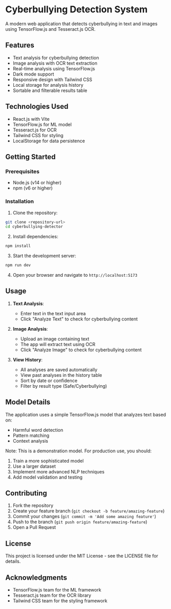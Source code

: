 # Cyberbullying Detection System

A modern web application that detects cyberbullying in text and images using TensorFlow.js and Tesseract.js OCR.

## Features

- Text analysis for cyberbullying detection
- Image analysis with OCR text extraction
- Real-time analysis using TensorFlow.js
- Dark mode support
- Responsive design with Tailwind CSS
- Local storage for analysis history
- Sortable and filterable results table

## Technologies Used

- React.js with Vite
- TensorFlow.js for ML model
- Tesseract.js for OCR
- Tailwind CSS for styling
- LocalStorage for data persistence

## Getting Started

### Prerequisites

- Node.js (v14 or higher)
- npm (v6 or higher)

### Installation

1. Clone the repository:

```bash
git clone <repository-url>
cd cyberbullying-detector
```

2. Install dependencies:

```bash
npm install
```

3. Start the development server:

```bash
npm run dev
```

4. Open your browser and navigate to `http://localhost:5173`

## Usage

1. **Text Analysis**:

   - Enter text in the text input area
   - Click "Analyze Text" to check for cyberbullying content

2. **Image Analysis**:

   - Upload an image containing text
   - The app will extract text using OCR
   - Click "Analyze Image" to check for cyberbullying content

3. **View History**:
   - All analyses are saved automatically
   - View past analyses in the history table
   - Sort by date or confidence
   - Filter by result type (Safe/Cyberbullying)

## Model Details

The application uses a simple TensorFlow.js model that analyzes text based on:

- Harmful word detection
- Pattern matching
- Context analysis

Note: This is a demonstration model. For production use, you should:

1. Train a more sophisticated model
2. Use a larger dataset
3. Implement more advanced NLP techniques
4. Add model validation and testing

## Contributing

1. Fork the repository
2. Create your feature branch (`git checkout -b feature/amazing-feature`)
3. Commit your changes (`git commit -m 'Add some amazing feature'`)
4. Push to the branch (`git push origin feature/amazing-feature`)
5. Open a Pull Request

## License

This project is licensed under the MIT License - see the LICENSE file for details.

## Acknowledgments

- TensorFlow.js team for the ML framework
- Tesseract.js team for the OCR library
- Tailwind CSS team for the styling framework
